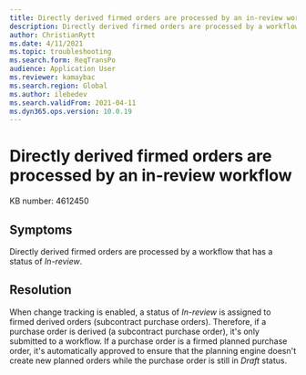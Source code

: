 ```yaml
---
title: Directly derived firmed orders are processed by an in-review workflow
description: Directly derived firmed orders are processed by a workflow that has a status of In-review.
author: ChristianRytt
ms.date: 4/11/2021
ms.topic: troubleshooting
ms.search.form: ReqTransPo
audience: Application User
ms.reviewer: kamaybac
ms.search.region: Global
ms.author: ilebedev
ms.search.validFrom: 2021-04-11
ms.dyn365.ops.version: 10.0.19
---
```


# Directly derived firmed orders are processed by an in-review workflow

KB number: 4612450

## Symptoms

Directly derived firmed orders are processed by a workflow that has a status of *In-review*.

## Resolution

When change tracking is enabled, a status of *In-review* is assigned to firmed derived orders (subcontract purchase orders). Therefore, if a purchase order is derived (a subcontract purchase order), it's only submitted to a workflow. If a purchase order is a firmed planned purchase order, it's automatically approved to ensure that the planning engine doesn't create new planned orders while the purchase order is still in *Draft* status.
